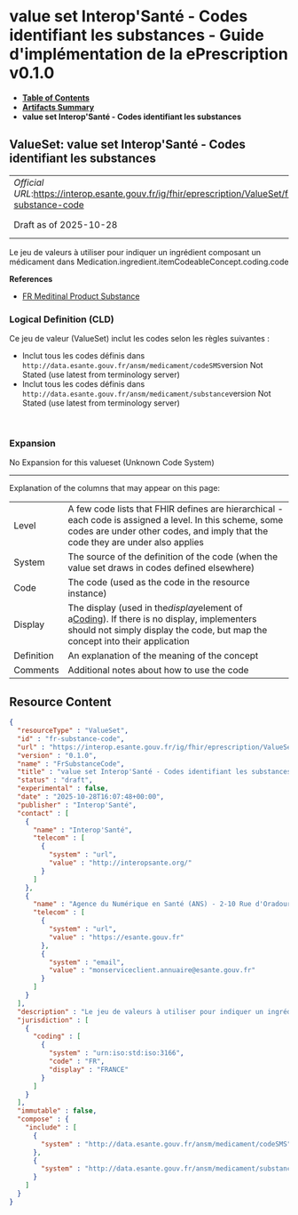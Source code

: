 # value set Interop'Santé - Codes identifiant les substances - Guide d'implémentation de la ePrescription v0.1.0

* [**Table of Contents**](toc.md)
* [**Artifacts Summary**](artifacts.md)
* **value set Interop'Santé - Codes identifiant les substances**

## ValueSet: value set Interop'Santé - Codes identifiant les substances 

| | |
| :--- | :--- |
| *Official URL*:https://interop.esante.gouv.fr/ig/fhir/eprescription/ValueSet/fr-substance-code | *Version*:0.1.0 |
| Draft as of 2025-10-28 | *Computable Name*:FrSubstanceCode |

 
Le jeu de valeurs à utiliser pour indiquer un ingrédient composant un médicament dans Medication.ingredient.itemCodeableConcept.coding.code 

 **References** 

* [FR Meditinal Product Substance](StructureDefinition-fr-mp-substance.md)

### Logical Definition (CLD)

Ce jeu de valeur (ValueSet) inclut les codes selon les règles suivantes :

* Inclut tous les codes définis dans `http://data.esante.gouv.fr/ansm/medicament/codeSMS`version Not Stated (use latest from terminology server)
* Inclut tous les codes définis dans `http://data.esante.gouv.fr/ansm/medicament/substance`version Not Stated (use latest from terminology server)

 

### Expansion

No Expansion for this valueset (Unknown Code System)

-------

 Explanation of the columns that may appear on this page: 

| | |
| :--- | :--- |
| Level | A few code lists that FHIR defines are hierarchical - each code is assigned a level. In this scheme, some codes are under other codes, and imply that the code they are under also applies |
| System | The source of the definition of the code (when the value set draws in codes defined elsewhere) |
| Code | The code (used as the code in the resource instance) |
| Display | The display (used in the*display*element of a[Coding](http://hl7.org/fhir/R4/datatypes.html#Coding)). If there is no display, implementers should not simply display the code, but map the concept into their application |
| Definition | An explanation of the meaning of the concept |
| Comments | Additional notes about how to use the code |



## Resource Content

```json
{
  "resourceType" : "ValueSet",
  "id" : "fr-substance-code",
  "url" : "https://interop.esante.gouv.fr/ig/fhir/eprescription/ValueSet/fr-substance-code",
  "version" : "0.1.0",
  "name" : "FrSubstanceCode",
  "title" : "value set Interop'Santé - Codes identifiant les substances",
  "status" : "draft",
  "experimental" : false,
  "date" : "2025-10-28T16:07:48+00:00",
  "publisher" : "Interop'Santé",
  "contact" : [
    {
      "name" : "Interop'Santé",
      "telecom" : [
        {
          "system" : "url",
          "value" : "http://interopsante.org/"
        }
      ]
    },
    {
      "name" : "Agence du Numérique en Santé (ANS) - 2-10 Rue d'Oradour-sur-Glane, 75015 Paris",
      "telecom" : [
        {
          "system" : "url",
          "value" : "https://esante.gouv.fr"
        },
        {
          "system" : "email",
          "value" : "monserviceclient.annuaire@esante.gouv.fr"
        }
      ]
    }
  ],
  "description" : "Le jeu de valeurs à utiliser pour indiquer un ingrédient composant un médicament dans Medication.ingredient.itemCodeableConcept.coding.code",
  "jurisdiction" : [
    {
      "coding" : [
        {
          "system" : "urn:iso:std:iso:3166",
          "code" : "FR",
          "display" : "FRANCE"
        }
      ]
    }
  ],
  "immutable" : false,
  "compose" : {
    "include" : [
      {
        "system" : "http://data.esante.gouv.fr/ansm/medicament/codeSMS"
      },
      {
        "system" : "http://data.esante.gouv.fr/ansm/medicament/substance"
      }
    ]
  }
}

```
